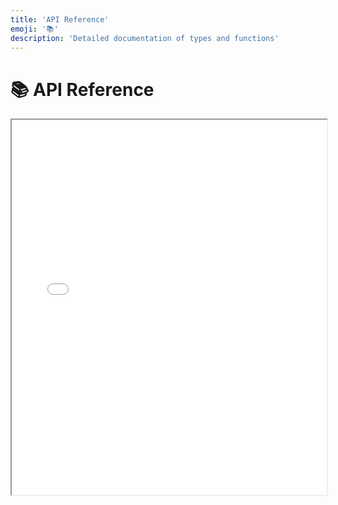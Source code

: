 ```yaml
---
title: 'API Reference'
emoji: '📚'
description: 'Detailed documentation of types and functions'
---
```


<section-hero>

# 📚 API Reference

</section-hero>

<section class="breakout">
  <iframe src="api/index.html" width="100%" height="600px"></iframe>
</section>
